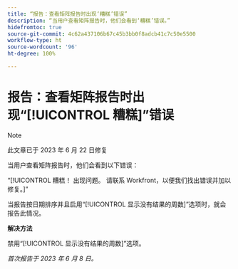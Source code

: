 ```yaml
---
title: “报告：查看矩阵报告时出现‘糟糕’错误”
description: “当用户查看矩阵报告时，他们会看到‘糟糕’错误。”
hidefromtoc: true
source-git-commit: 4c62a437106b67c45b3bb0f8adcb41c7c50e5500
workflow-type: ht
source-wordcount: '96'
ht-degree: 100%

---
```



# 报告：查看矩阵报告时出现“[!UICONTROL 糟糕]”错误

>[!NOTE]
>
> 此文章已于 2023 年 6 月 22 日修复

当用户查看矩阵报告时，他们会看到以下错误：

“[!UICONTROL 糟糕！ 出现问题。 请联系 Workfront，以便我们找出错误并加以修复。]”

当报告按日期排序并且启用“[!UICONTROL 显示没有结果的周数]”选项时，就会报告此情况。

**解决方法**

禁用“[!UICONTROL 显示没有结果的周数]”选项。

_首次报告于 2023 年 6 月 8 日。_

